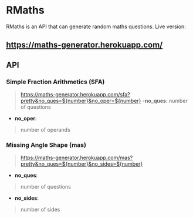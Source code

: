 # RMaths

RMaths is an API that can generate random maths questions.
Live version:

## https://maths-generator.herokuapp.com/

## API

### Simple Fraction Arithmetics (SFA)

> https://maths-generator.herokuapp.com/sfa?pretty&no_ques=${number}&no_oper=${number} 
-**no_ques**:
> number of questions 
- **no_oper**:
> number of operands

### Missing Angle Shape (mas)

> https://maths-generator.herokuapp.com/mas?pretty&no_ques=${number}&no_sides=${number}
- **no_ques**:
> number of questions
- **no_sides**:
> number of sides
